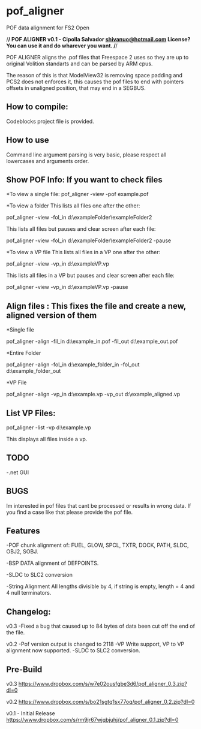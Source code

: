 # pof_aligner
POF data alignment for FS2 Open

/********************************************************************/
	POF ALIGNER v0.1 - Cipolla Salvador shivanuo@hotmail.com
	  License? You can use it and do wharever you want.
/********************************************************************/

POF ALIGNER aligns the .pof files that Freespace 2 uses so they are
up to original Volition standarts and can be parsed by ARM cpus. 

The reason of this is that ModelView32 is removing space padding and 
PCS2 does not enforces it, this causes the pof files to end with
pointers offsets in unaligned position, that may end in a SEGBUS.

How to compile:
---------------
Codeblocks project file is provided.

How to use
-----------
Command line argument parsing is very basic, please respect all lowercases and arguments order.

Show POF Info: If you want to check files
-----------------------------------------
 
*To view a single file:
pof_aligner -view -pof example.pof

*To view a folder
This lists all files one after the other:

pof_aligner -view -fol_in d:\exampleFolder\exampleFolder2

This lists all files but pauses and clear screen after each file:

pof_aligner -view -fol_in d:\exampleFolder\exampleFolder2 -pause

*To view a VP file
This lists all files in a VP one after the other:

pof_aligner -view -vp_in d:\exampleVP.vp

This lists all files in a VP but pauses and clear screen after each file:

pof_aligner -view -vp_in d:\exampleVP.vp -pause



Align files : This fixes the file and create a new, aligned version of them
---------------------------------------------------------------------------
*Single file

pof_aligner -align -fil_in d:\example_in.pof -fil_out d:\example_out.pof

*Entire Folder

pof_aligner -align -fol_in d:\example_folder_in -fol_out d:\example_folder_out

*VP File

pof_aligner -align -vp_in d:\example.vp -vp_out d:\example_aligned.vp


List VP Files:
--------------
pof_aligner -list -vp d:\example.vp

This displays all files inside a vp.


TODO
-----
-.net GUI

BUGS
----
Im interested in pof files that cant be processed or results in wrong data.
If you find a case like that please provide the pof file.

Features
--------
-POF chunk alignment of:
FUEL, GLOW, SPCL, TXTR, DOCK, PATH, SLDC, OBJ2, SOBJ.

-BSP DATA alignment of
DEFPOINTS.

-SLDC to SLC2 conversion

-String Alignment
All lengths divisible by 4, if string is empty, length = 4 and 4 null terminators.

Changelog:
----------
v0.3
-Fixed a bug that caused up to 84 bytes of data been cut off the end of the file.

v0.2
-Pof version output is changed to 2118
-VP Write support, VP to VP alignment now supported.
-SLDC to SLC2 conversion.

Pre-Build
---------
v0.3
https://www.dropbox.com/s/w7e02ousfgbe3d6/pof_aligner_0.3.zip?dl=0

v0.2
https://www.dropbox.com/s/bo21sgtq1sx77oq/pof_aligner_0.2.zip?dl=0

v0.1 - Initial Release
https://www.dropbox.com/s/rm9jr67wjqbjuhj/pof_aligner_0.1.zip?dl=0
